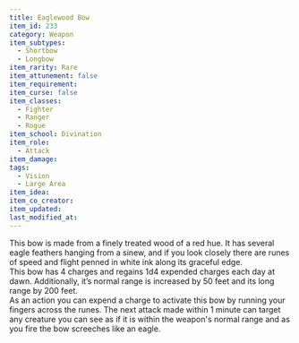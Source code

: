 ```yaml
---
title: Eaglewood Bow
item_id: 233
category: Weapon
item_subtypes: 
  - Shortbow
  - Longbow
item_rarity: Rare
item_attunement: false
item_requirement: 
item_curse: false
item_classes: 
  - Fighter
  - Ranger
  - Rogue
item_school: Divination
item_role: 
  - Attack
item_damage:
tags:
  - Vision
  - Large Area
item_idea: 
item_co_creator: 
item_updated: 
last_modified_at: 
---
```


This bow is made from a finely treated wood of a red hue. It has several eagle feathers hanging from a sinew, and if you look closely there are runes of speed and flight penned in white ink along its graceful edge.  
This bow has 4 charges and regains 1d4 expended charges each day at dawn. Additionally, it’s normal range is increased by 50 feet and its long range by 200 feet.  
As an action you can expend a charge to activate this bow by running your fingers across the runes. The next attack made within 1 minute can target any creature you can see as if it is within the weapon's normal range and as you fire the bow screeches like an eagle.
